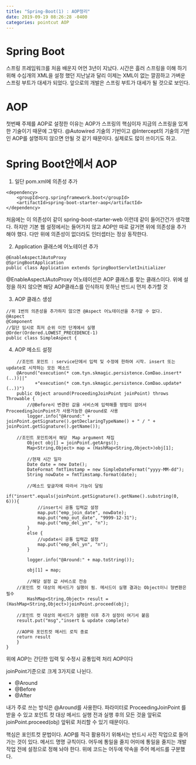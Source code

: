 ```yaml
---
title: "Spring-Boot(1) : AOP정리"
date: 2019-09-19 08:26:28 -0400
categories: pointcut AOP
---
```

# Spring Boot

스프링 프레임워크를 처음 배운지 어언 3년이 지났다. 시간은 흘러 스프링을 이해 하기 위해 수십개의 XML을 설정 했던 지난날과 달리 이제는 XML이 없는 깔끔하고 가벼운 스프링 부트가 대세가 되었다. 앞으로의 개발은 스프링 부트가 대세가 될 것으로 보인다.

# AOP

첫번째 주제를 AOP로 설정한 이유는 AOP가 스프링의 핵심이자 지금의 스프링을 있게한 기술이기 때문에 그렇다. @Autowired 기술의 기반이고 @Intercept의 기술의 기반인 AOP를 설명하지 않으면 안될 것 같기 때문이다. 실제로도 많이 쓰이기도 하고.

# Spring Boot안에서 AOP

1. 일단 pom.xml에 의존성 추가

```{.xml}
<dependency>
	<groupId>org.springframework.boot</groupId>
	<artifactId>spring-boot-starter-aop</artifactId>
</dependency>
```

처음에는 이 의존성이 같이 spring-boot-starter-web 이런데 같이 들어간건가 생각했다.
하지만 기본 웹 설정에서는 들어가지 않고 AOP만 따로 갈거면 위에 의존성을 추가해야 했다.
다만 위에 의존성이 없더라도 인터셉터는 정상 동작한다.

2. Application 클래스에 어노테이션 추가

```{.java}
@EnableAspectJAutoProxy
@SpringBootApplication
public class Application extends SpringBootServletInitializer
```

@EnableAspectJAutoProxy 어노테이션은 AOP 클래스를 찾는 클래스이다. 
위에 설정을 하지 않으면 해당 AOP클래스를 인식하지 못하닌 반드시 먼저 추가할 것

3. AOP 클래스 생성

```{.java}
//위 1번의 의존성을 추가하지 않으면 @Aspect 어노테이션을 추가할 수 없다.
@Aspect
@Component
//일단 임시로 최저 순위 이전 단계에서 실행
@Order(Ordered.LOWEST_PRECEDENCE-1)
public class SimpleAspect {
```

4. AOP 메소드 설정

```{.java}
	//조인트 포인트 : service단에서 입력 및 수정에 한하여 시작. insert 또는 update로 시작하는 모든 메소드
	@Around("execution(* com.tyn.skmagic.persistence.ComDao.insert*(..))||"
		   +"execution(* com.tyn.skmagic.persistence.ComDao.update*(..))")
	public Object around(ProceedingJoinPoint joinPoint) throws Throwable {
		//@Before시 변경된 값을 서비스에 입력해줄 방법이 없어서 ProceedingJoinPoint가 사용가능한 @Around로 사용
		logger.info("@Around:" + joinPoint.getSignature().getDeclaringTypeName() + " / " + joinPoint.getSignature().getName());
		
    //조인트 포인트에서 해당  Map argument 채집
		Object obj[] = joinPoint.getArgs();
		Map<String,Object> map = (HashMap<String,Object>)obj[1];
		
		//현재 시간 일자
		Date date = new Date();
		DateFormat fmtTimstamp = new SimpleDateFormat("yyyy-MM-dd");
		String nowDate = fmtTimstamp.format(date);
		
		//메소드 앞글자에 따라서 기능이 달림
		if("insert".equals(joinPoint.getSignature().getName().substring(0, 6))){
			//insert시 공통 입력값 설정
			map.put("emp_join_date", nowDate);
			map.put("emp_out_date", "9999-12-31");
			map.put("emp_del_yn", "n");
		}
		else {
			//update시 공통 입력값 설정
			map.put("emp_del_yn", "n");
		}
		
		logger.info("@Around:" + map.toString());
		
		obj[1] = map;
		
		//해당 설정 값 서비스로 전송
    //포인트 컷 대상의 메서드가 실행이 됨. 메서드이 실행 결과는 Object이니 형변환은 필수
		HashMap<String,Object> result = (HashMap<String,Object>)joinPoint.proceed(obj);	
    
    //포인트 컷 대상의 메서드가 실행한 이후 추가 설정이 여기서 붙음
    result.put("msg","insert & update complete)
    
    //AOP와 포인트컷 메서드 로직 종료
    return result
	}
}
```

위에 AOP는 간단한 입력 및 수정시 공통입력 처리 AOP이다

joinPoint기준으로 크게 3가지로 나뉜다.
+ @Around 
+ @Before
+ @After 

내가 주로 쓰는 방식은 @Around를 사용한다. 파라미터로 ProceedingJoinPoint 를 받을 수 있고 포인트 컷 대상 메서드 실행 전과 실행 후의 모든 것을
앞뒤로 joinPoint.proceed(obj) 앞뒤로 처리할 수 있기 때문이다. 

핵심은 포인트컷 문법이다. AOP를 적극 활용하기 위해서는 반드시 사전 작업으로 들어가는 것이 있다. 메서드 명명 규칙이다. 
어두에 통일을 줄지 어미에 통일을 줄지는 개발 작업 전에 설정으로 정해 놔야 한다. 위에 코드는 어두에 약속을 주어 메서드를 구분했다.
